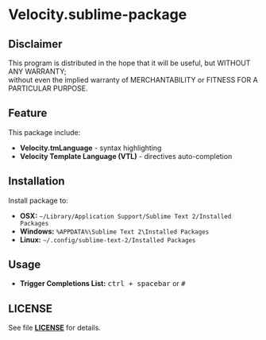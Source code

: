 Velocity.sublime-package
========================

Disclaimer
----------
This program is distributed in the hope that it will be useful, but WITHOUT ANY WARRANTY;  
without even the implied warranty of MERCHANTABILITY or FITNESS FOR A PARTICULAR PURPOSE.  

Feature
-------
This package include:

* __Velocity.tmLanguage__ - syntax highlighting  
* __Velocity Template Language (VTL)__ - directives auto-completion  
 
Installation
------------
Install package to:

* __OSX:__ `~/Library/Application Support/Sublime Text 2/Installed Packages`  
* __Windows:__ `%APPDATA%\Sublime Text 2\Installed Packages`  
* __Linux:__ `~/.config/sublime-text-2/Installed Packages`  

Usage
-----
* __Trigger Completions List:__ <kbd>ctrl + spacebar</kbd> or <kbd>#</kbd>  

LICENSE
-------
See file [__LICENSE__](../master/LICENSE) for details.  
